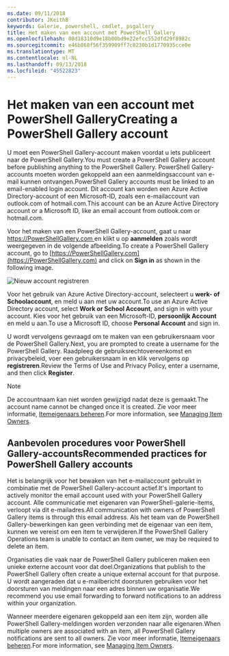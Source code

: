 ```yaml
---
ms.date: 09/11/2018
contributor: JKeithB
keywords: Galerie, powershell, cmdlet, psgallery
title: Het maken van een account met PowerShell Gallery
ms.openlocfilehash: 08d18310d9e18b00bd9e22efcc552dfd29f8982c
ms.sourcegitcommit: e46b868f56f359909ff7c8230b1d1770935cce0e
ms.translationtype: MT
ms.contentlocale: nl-NL
ms.lasthandoff: 09/13/2018
ms.locfileid: "45522823"
---
```

# <a name="creating-a-powershell-gallery-account"></a><span data-ttu-id="b90ff-103">Het maken van een account met PowerShell Gallery</span><span class="sxs-lookup"><span data-stu-id="b90ff-103">Creating a PowerShell Gallery account</span></span>

<span data-ttu-id="b90ff-104">U moet een PowerShell Gallery-account maken voordat u iets publiceert naar de PowerShell Gallery.</span><span class="sxs-lookup"><span data-stu-id="b90ff-104">You must create a PowerShell Gallery account before publishing anything to the PowerShell Gallery.</span></span>
<span data-ttu-id="b90ff-105">PowerShell Gallery-accounts moeten worden gekoppeld aan een aanmeldingsaccount van e-mail kunnen ontvangen.</span><span class="sxs-lookup"><span data-stu-id="b90ff-105">PowerShell Gallery accounts must be linked to an email-enabled login account.</span></span> <span data-ttu-id="b90ff-106">Dit account kan worden een Azure Active Directory-account of een Microsoft-ID, zoals een e-mailaccount van outlook.com of hotmail.com.</span><span class="sxs-lookup"><span data-stu-id="b90ff-106">This account can be an Azure Active Directory account or a Microsoft ID, like an email account from outlook.com or hotmail.com.</span></span>

<span data-ttu-id="b90ff-107">Voor het maken van een PowerShell Gallery-account, gaat u naar [ https://PowerShellGallery.com ](https://PowerShellGallery.com) en klikt u op **aanmelden** zoals wordt weergegeven in de volgende afbeelding.</span><span class="sxs-lookup"><span data-stu-id="b90ff-107">To create a PowerShell Gallery account, go to [https://PowerShellGallery.com](https://PowerShellGallery.com) and click on **Sign in** as shown in the following image.</span></span>

![Nieuw account registreren](../../Images/CreateAccount-Register.png)

<span data-ttu-id="b90ff-109">Voor het gebruik van Azure Active Directory-account, selecteert u **werk- of Schoolaccount**, en meld u aan met uw account.</span><span class="sxs-lookup"><span data-stu-id="b90ff-109">To use an Azure Active Directory account, select **Work or School Account**, and sign in with your account.</span></span> <span data-ttu-id="b90ff-110">Kies voor het gebruik van een Microsoft-ID, **persoonlijk Account** en meld u aan.</span><span class="sxs-lookup"><span data-stu-id="b90ff-110">To use a Microsoft ID, choose **Personal Account** and sign in.</span></span>

<span data-ttu-id="b90ff-111">U wordt vervolgens gevraagd om te maken van een gebruikersnaam voor de PowerShell Gallery.</span><span class="sxs-lookup"><span data-stu-id="b90ff-111">Next, you are prompted to create a username for the PowerShell Gallery.</span></span> <span data-ttu-id="b90ff-112">Raadpleeg de gebruiksrechtovereenkomst en privacybeleid, voer een gebruikersnaam in en klik vervolgens op **registreren**.</span><span class="sxs-lookup"><span data-stu-id="b90ff-112">Review the Terms of Use and Privacy Policy, enter a username, and then click **Register**.</span></span>

> [!NOTE]
> <span data-ttu-id="b90ff-113">De accountnaam kan niet worden gewijzigd nadat deze is gemaakt.</span><span class="sxs-lookup"><span data-stu-id="b90ff-113">The account name cannot be changed once it is created.</span></span> <span data-ttu-id="b90ff-114">Zie voor meer informatie, [Itemeigenaars beheren](managing-item-owners.md).</span><span class="sxs-lookup"><span data-stu-id="b90ff-114">For more information, see [Managing Item Owners](managing-item-owners.md).</span></span>

## <a name="recommended-practices-for-powershell-gallery-accounts"></a><span data-ttu-id="b90ff-115">Aanbevolen procedures voor PowerShell Gallery-accounts</span><span class="sxs-lookup"><span data-stu-id="b90ff-115">Recommended practices for PowerShell Gallery accounts</span></span>

<span data-ttu-id="b90ff-116">Het is belangrijk voor het bewaken van het e-mailaccount gebruikt in combinatie met de PowerShell Gallery-account actief.</span><span class="sxs-lookup"><span data-stu-id="b90ff-116">It's important to actively monitor the email account used with your PowerShell Gallery account.</span></span> <span data-ttu-id="b90ff-117">Alle communicatie met eigenaren van PowerShell-galerie-items, verloopt via dit e-mailadres.</span><span class="sxs-lookup"><span data-stu-id="b90ff-117">All communication with owners of PowerShell Gallery items is through this email address.</span></span> <span data-ttu-id="b90ff-118">Als het team van de PowerShell Gallery-bewerkingen kan geen verbinding met de eigenaar van een item, kunnen we vereist om een item te verwijderen.</span><span class="sxs-lookup"><span data-stu-id="b90ff-118">If the PowerShell Gallery Operations team is unable to contact an item owner, we may be required to delete an item.</span></span>

<span data-ttu-id="b90ff-119">Organisaties die vaak naar de PowerShell Gallery publiceren maken een unieke externe account voor dat doel.</span><span class="sxs-lookup"><span data-stu-id="b90ff-119">Organizations that publish to the PowerShell Gallery often create a unique external account for that purpose.</span></span> <span data-ttu-id="b90ff-120">U wordt aangeraden dat u e-mailbericht doorsturen gebruiken voor het doorsturen van meldingen naar een adres binnen uw organisatie.</span><span class="sxs-lookup"><span data-stu-id="b90ff-120">We recommend you use email forwarding to forward notifications to an address within your organization.</span></span>

<span data-ttu-id="b90ff-121">Wanneer meerdere eigenaren gekoppeld aan een item zijn, worden alle PowerShell Gallery-meldingen worden verzonden naar alle eigenaren.</span><span class="sxs-lookup"><span data-stu-id="b90ff-121">When multiple owners are associated with an item, all PowerShell Gallery notifications are sent to all owners.</span></span> <span data-ttu-id="b90ff-122">Zie voor meer informatie, [Itemeigenaars beheren](managing-item-owners.md).</span><span class="sxs-lookup"><span data-stu-id="b90ff-122">For more information, see [Managing Item Owners](managing-item-owners.md).</span></span>
